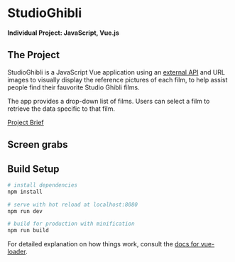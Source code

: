 # StudioGhibli
**Individual Project: JavaScript, Vue.js**

## The Project
StudioGhibli is a JavaScript Vue application using an [external API](https://developers.teleport.org/api/reference/) and URL images to visually display the reference pictures of each film, to help assist people find their fauvorite Studio Ghibli films.

The app provides a drop-down list of films. Users can select a film to retrieve the data specific to that film.

[Project Brief](https://gist.github.com/futuresocks/031986766572aaecdbaffc17adf495f8)

## Screen grabs


## Build Setup

``` bash
# install dependencies
npm install

# serve with hot reload at localhost:8080
npm run dev

# build for production with minification
npm run build
```

For detailed explanation on how things work, consult the [docs for vue-loader](http://vuejs.github.io/vue-loader).
